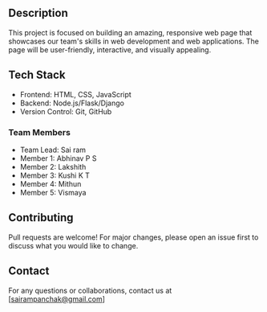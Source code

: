 ## Description
This project is focused on building an amazing, responsive web page that showcases our team's skills in web development and web applications. The page will be user-friendly, interactive, and visually appealing.
## Tech Stack
- Frontend: HTML, CSS, JavaScript 
- Backend: Node.js/Flask/Django
- Version Control: Git, GitHub


### Team Members
- Team Lead: Sai ram
-  Member 1: Abhinav P S
-  Member 2: Lakshith
-  Member 3: Kushi K T
-  Member 4: Mithun
-  Member 5: Vismaya

## Contributing
Pull requests are welcome! For major changes, please open an issue first to discuss what you would like to change.

## Contact
For any questions or collaborations, contact us at [sairampanchak@gmail.com]

